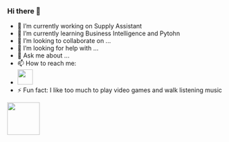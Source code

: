 ### Hi there 👋

- 🔭 I’m currently working on Supply Assistant
- 🌱 I’m currently learning Business Intelligence and Pytohn
- 👯 I’m looking to collaborate on ...
- 🤔 I’m looking for help with ...
- 💬 Ask me about ...
- 📫 How to reach me: 
- <a> <href scr="https://linkedin.com/in/eduardo-nt/" target="_blank"><img height= 35 widght= 35 src="https://cdn.jsdelivr.net/gh/devicons/devicon/icons/linkedin/linkedin-plain.svg" /> </a>
- ⚡ Fun fact: I like too much to play video games and walk listening music

<img height= 75 widght= 75 src="https://cdn.jsdelivr.net/gh/devicons/devicon/icons/python/python-original-wordmark.svg" />


